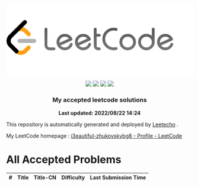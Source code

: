 ![](./imgs/leetcode.png.png)




<p align="center">
  <img src="https://img.shields.io/badge/0/2752-Solved/Total-blue.svg">
  <img src="https://img.shields.io/badge/Easy-0-green.svg">
  <img src="https://img.shields.io/badge/Medium-0-orange.svg">
  <img src="https://img.shields.io/badge/Hard-0-red.svg">
</p>
<h3 align="center">My accepted leetcode solutions</h3>
<p align="center">
  <b>Last updated: 2022/08/22 14:24</b>
  <br>
</p>





<!-- please do not delete this line in order to let people know about Leetecho. Appreciate that :) -->
This repository is automatically generated and deployed by [Leetecho](https://github.com/CallanBi/Leetecho) .

My LeetCode homepage : [i3eautiful-zhukovskybg8 - Profile - LeetCode](https://leetcode-cn.com/i3eautiful-zhukovskybg8/)





# All Accepted Problems
|  #  | Title |  Title-CN  | Difficulty | Last Submission Time |
|:---:|:-----:|:-----:|:----------:|:----------:|


